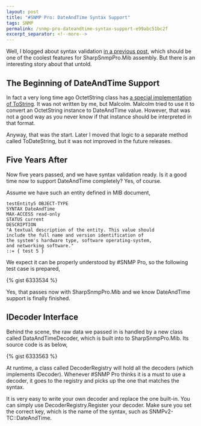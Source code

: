 ```yaml
---
layout: post
title: "#SNMP Pro: DateAndTime Syntax Support"
tags: SNMP
permalink: /snmp-pro-dateandtime-syntax-support-e99abc51bc2f
excerpt_separator: <!--more-->
---
```

Well, I blogged about syntax validation [in a previous post](/snmp-pro-syntax-validation-in-sharpsnmppro-mib-aef7a40c9af4), which should be one of the coolest features for SharpSnmpPro.Mib assembly. But there is an interesting story about that untold.
<!--more-->

## The Beginning of DateAndTime Support

In fact a very long time ago OctetString class has [a special implementation of ToString](https://github.com/lextudio/sharpsnmplib/blob/cec90df0e1f557a3de3beb6c5cbb6d0a16f9c27d/SharpSnmpLib/OctetString.cs). It was not written by me, but Malcolm. Malcolm tried to use it to convert an OctetString instance to DateAndTime value. However, that was not a good way as you never know if that instance should be interpreted in that format.

Anyway, that was the start. Later I moved that logic to a separate method called ToDateString, but it was not improved in the future releases.

## Five Years After

Now five years passed, and we have syntax validation ready. Is it a good time now to support DateAndTime completely? Yes, of course.

Assume we have such an entity defined in MIB document,

``` text
testEntity5 OBJECT-TYPE
SYNTAX DateAndTime
MAX-ACCESS read-only
STATUS current
DESCRIPTION
"A textual description of the entity. This value should
include the full name and version identification of
the system's hardware type, software operating-system,
and networking software."
::= { test 5 }
```

We expect it can be properly understood by #SNMP Pro, so the following test case  is prepared,

{% gist 6333534 %}

Yes, that passes now with SharpSnmpPro.Mib and we know DateAndTime support is finally finished.

## IDecoder Interface

Behind the scene, the raw data we passed in is handled by a new class called DataAndTimeDecoder, which is built into to SharpSnmpPro.Mib. Its source code is as below,

{% gist 6333563 %}

At runtime, a class called DecoderRegistry will hold all the decoders (which implements IDecoder). Whenever #SNMP Pro thinks it is a must to use a decoder, it goes to the registry and picks up the one that matches the syntax.

It is very easy to write your own decoder and replace the one built-in. You can simply use DecoderRegistry.Register your decoder. Make sure you set the correct key, which is the name of the syntax, such as SNMPv2-TC::DateAndTime.
